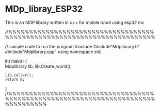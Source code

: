 # MDp_libray_ESP32
This is an MDP library written in  c++ for mobile robot using esp32 mc

//%%%%%%%%%%%%%%%%%%%%%%%%%%%%%%%%%%%%%%%%%%%%%%%%%%%%%%%%%%%%%%%%%%%%%%%


// sample code to run the program
#include<iostream>
#include"Mdplibrary.h"
#include"Mdplibrary.cpp"
using namespace std;

int main()
{   
    Mdplibrary lib;
    lib.Create_world();
   
    lib.caller();
    return 0;
 }
 //%%%%%%%%%%%%%%%%%%%%%%%%%%%%%%%%%%%%%%%%%%%%%%%%%%%%%%%%%%%%%%%%%%%%%%%%%%%%%%%%%
